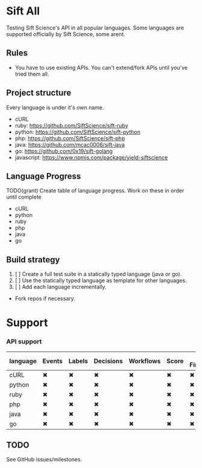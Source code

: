 # Sift All

Testing Sift Science's API in all popular languages. Some languages are supported officially by Sift Science, some arent.

## Rules
- You have to use existing APIs. You can't extend/fork APIs until you've tried them all.

## Project structure

Every language is under it's own name.

- cURL
- ruby: https://github.com/SiftScience/sift-ruby
- python: https://github.com/SiftScience/sift-python
- php: https://github.com/SiftScience/sift-php
- java: https://github.com/mcac0006/sift-java
- go: https://github.com/0x19/sift-golang
- javascript: https://www.npmjs.com/package/yield-siftscience

## Language Progress

TODO(grant) Create table of language progress. Work on these in order until complete
- cURL
- python
- ruby
- php
- java
- go

## Build strategy

1. [ ] Create a full test suite in a statically typed language (java or go).
2. [ ] Use the statically typed language as template for other languages.
3. [ ] Add each language incrementally.

- Fork repos if necessary.

# Support

### API support

|language|Events|Labels|Decisions|Workflows|Score|Device Fingerprinting|Partners|
|---|---|---|---|---|---|---|---|
|cURL|✖|✖|✖|✖|✖|✖|✖|
|python|✖|✖|✖|✖|✖|✖|✖|
|ruby|✖|✖|✖|✖|✖|✖|✖|
|php|✖|✖|✖|✖|✖|✖|✖|
|java|✖|✖|✖|✖|✖|✖|✖|
|go|✖|✖|✖|✖|✖|✖|✖|

## TODO

See GitHub issues/milestones.
